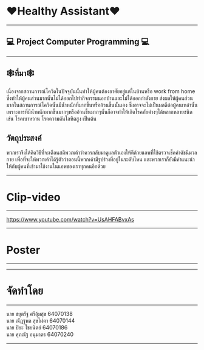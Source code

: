# ❤️️Healthy Assistant❤️️
-------
## 💻 Project Computer Programming 💻
-------
## 🕸ที่มา🕸
เนื่องจากสถานการณ์โควิดในปัจจุบันนั้นทำให้ผู้คนต้องอาศัยอยู่แต่ในบ้านหรือ work from home ซึ่งทำให้ผู้คนส่วนมากนั้นไม่ได้ออกไปทำกิจกรรมนอกบ้านและไม่ได้ออกกำลังกาย ส่งผลให้ผู้คนส่วนมากในสถานการณ์โควิดนั้นมีน้ำหนักที่มากขึ้นหรืออ้วนขึ้นนั้นเอง ซึ่งอาจจะไม่เป็นผลดีต่อผู้คนเหล่านั้น เพราะการที่มีน้ำหนักมากขึ้นมากๆหรืออ้วนขึ้นมากๆนั้นก็อาจทำให้เกิดโรคภัยต่างๆได้หลากหลายชนิด เช่น โรคเบาหวาน โรคความดันโลหิตสูง เป็นต้น
## วัตถุประสงค์
พวกเราจึงได้คิดวิธีที่จะเตือนสติพวกเค้าว่าควรกลับมาดูแลตัวเองให้ดีด้วยแอพที่ใช้ตรวจเช็คค่าดัชนีมวลกาย เพื่อที่จะให้พวกเค้าได้รู้ตัวว่าตอนนี้พวกเค้ามีรูปร่างที่อยู่ในระดับไหน และพวกเราก็ยังมีคำแนะนำให้กับผู้คนที่เข้ามาใช้งานในแอพของเราทุกคนอีกด้วย




-------
# Clip-video
-------

https://www.youtube.com/watch?v=UsAHFABvxAs

------
# Poster
------




------
# จัดทำโดย
------
นาย ชยุตรัฐ ศรีอุ้มสุข 64070138 \
นาย ณัฎฐพล สุขไผ่ตา 64070144 \
นาย ปิยะ ไชยนิตย์ 64070186 \
นาย ศุภณัฐ อนุมาตร 64070240


-----

